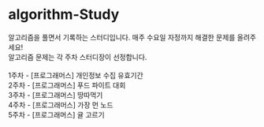 # algorithm-Study

알고리즘을 풀면서 기록하는 스터디입니다.
매주 수요일 자정까지 해결한 문제를 올려주세요!
<br>
알고리즘 문제는 각 주차 스터디장이 선정합니다.
<br>
<br>
1주차 - [프로그래머스] 개인정보 수집 유효기간
<br>
2주차 - [프로그래머스] 푸드 파이트 대회
<br>
3주차 - [프로그래머스] 땅따먹기
<br>
4주차 - [프로그래머스] 가장 먼 노드
<br>
5주차 - [프로그래머스] 귤 고르기